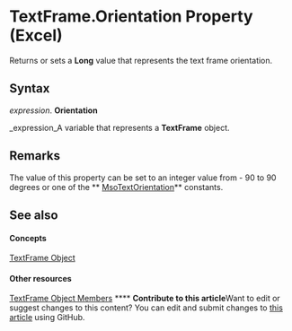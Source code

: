 
# TextFrame.Orientation Property (Excel)

Returns or sets a  **Long** value that represents the text frame orientation.


## Syntax

 _expression_. **Orientation**

 _expression_A variable that represents a  **TextFrame** object.


## Remarks

The value of this property can be set to an integer value from - 90 to 90 degrees or one of the  ** [MsoTextOrientation](http://msdn.microsoft.com/library/7e8d0e06-14dd-3ea1-a2e4-50375919517f%28Office.15%29.aspx)** constants.


## See also


#### Concepts


 [TextFrame Object](4a6d2201-84b8-d83a-cc13-703da047815e.md)
#### Other resources


 [TextFrame Object Members](299ac22a-bf3d-11ca-90e8-a05d52a760d4.md)
****   **Contribute to this article**Want to edit or suggest changes to this content? You can edit and submit changes to  [this article](https://github.com/jhershey00/VBA_Excel_Test/OpenXMLCon/articles/bd1cc9ec-6a12-7d3b-e160-6371ce09171b.md) using GitHub.

